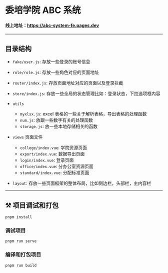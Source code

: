 # 委培学院 ABC 系统

#### **线上地址**：https://abc-system-fe.pages.dev

---

## 目录结构

-   `fake/user.js`: 存放一些登录的账号信息
-   `role/role.js`: 存放一些角色对应的页面地址
-   `router/index.js`: 存放页面地址对应的页面以及登录拦截
-   `store/index.js`: 存放一些全局的状态管理比如：登录状态，下拉选项框内容
-   `utils`
    -   `myxlsx.js`: excel 表格的一些关于解析表格，导出表格的处理函数
    -   `num.js`: 放跟一些数字有关的处理函数
    -   `storage.js`: 放一些本地存储相关的函数
-   `views` 页面文件

    -   `college/index.vue`: 学院资源页面
    -   `export/index.vue`: 数据导出页面
    -   `login/index.vue`: 登录页面
    -   `office/index.vue`: 分办公室资源页面
    -   `standard/index.vue`: 分配标准页面

-   `layout`: 存放一些页面框架的整体布局，比如侧边栏，头部栏，主内容栏

---

## ⚒ 项目调试和打包

```
pnpm install
```

### 调试项目

```
pnpm run serve
```

### 编译和打包项目

```
pnpm run build
```
